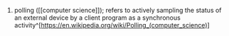 1. polling ([[computer science]]); refers to actively sampling the status of an external device by a client program as a synchronous activity^[https://en.wikipedia.org/wiki/Polling_(computer_science)]